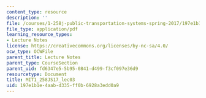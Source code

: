 ```yaml
---
content_type: resource
description: ''
file: /courses/1-258j-public-transportation-systems-spring-2017/197e1b1e4aabd335ff0b6928a3edd0a9_MIT1_258JS17_lec03.pdf
file_type: application/pdf
learning_resource_types:
- Lecture Notes
license: https://creativecommons.org/licenses/by-nc-sa/4.0/
ocw_type: OCWFile
parent_title: Lecture Notes
parent_type: CourseSection
parent_uid: fd6347e5-5b95-0841-d499-f3cf097e36d9
resourcetype: Document
title: MIT1_258JS17_lec03
uid: 197e1b1e-4aab-d335-ff0b-6928a3edd0a9
---
```

